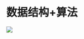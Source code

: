 # 数据结构+算法

![](https://static001.geekbang.org/resource/image/54/48/54163f16e152f71b8f91d3fba652cf48.jpg)
